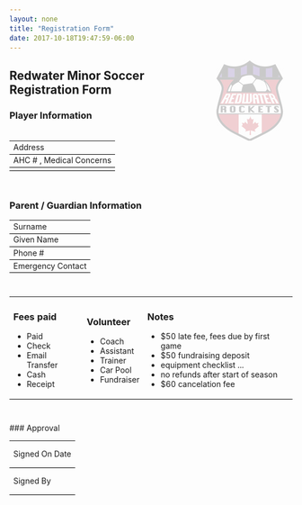 ```yaml
---
layout: none
title: "Registration Form"
date: 2017-10-18T19:47:59-06:00
---
```

<html>
  <head>
    <style>
      table { 
      padding-bottom:2em; 
          }
      td {
      border-bottom:1pt solid black; 
      height:2em"
      }
    </style>
  </head>
  <body>
      
<img style="opacity:0.2" align="right" src="/images/rocketslogo_small.jpg" >

## Redwater Minor Soccer Registration Form

### Player Information

<table width="70%"  >    
<tr><td style=" >
Surname 
  </td><td >
  team
  </td></tr><tr><td >
First 
</td><td>
birth date
</td></tr><tr><td >
Phone
</td><td >
email 
</td></tr><tr><td colspan="2" >
Address
</td></tr><tr><td colspan="2" >
AHC # , Medical Concerns 
</td></tr>
  <tr><td colspan="2"  >

</td></tr>
</table>

### Parent / Guardian Information

<table width="70%" >    
<tr><td  >
Surname 
</td></tr><tr><td >
Given Name 
</td></tr><tr><td >
Phone # 
</td></tr><tr><td >
Emergency Contact 
</td></tr>
</table>

<table width="100%"><tr><td>
  <h3> Fees paid </h3>
<ul><li>
  Paid
  </li><li>
 Check
</li><li>
 Email Transfer
</li><li>
 Cash
</li><li>
 Receipt 
  </li></ul>
</td><td>
  <h3> Volunteer </h3>
<ul><li>
  Coach
</li><li>
  Assistant
</li><li>
  Trainer
</li><li>
  Car Pool
</li><li>
  Fundraiser
  </li></ul>
</td><td>
  <h3> Notes </h3>
<ul> <li>
  $50 late fee, fees due by first game
</li><li>
 $50 fundraising deposit
</li><li>
  equipment checklist ...
</li><li>
  no refunds after start of season
</li><li>
  $60 cancelation fee
  </li></ul>
</td></tr>
</table>
### Approval

<table width="50%" >    
<tr><td style="height:3em" >
Signed On Date 
</td></tr><tr><td style="height:3em">
Signed By
</td></tr>
</table>

</body>
</html>
